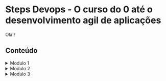 # Steps Devops - O curso do 0 até o desenvolvimento agil de aplicações

Olá!! 

## Conteúdo

<details>
<summary>Modulo 1</summary>

[Linux e Sistemas Operacionais](linux-e-so-1/README.md)

</details>

<details>
<summary>Modulo 2</summary>

</details>

<details>
<summary>Modulo 3</summary>

</details>

&nbsp;
